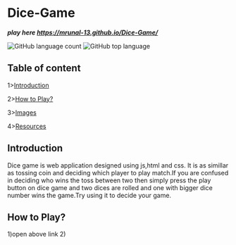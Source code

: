 # Dice-Game

***play here https://mrunal-13.github.io/Dice-Game/***

![GitHub language count](https://img.shields.io/github/languages/count/mrunal-13/dice-game) ![GitHub top language](https://img.shields.io/github/languages/top/mrunal-13/dice-game)

## Table of content

1>[Introduction](#Introduction)

2>[How to Play?](#How-to-Play?)

3>[Images](#Images)

4>[Resources](#Resources)

## Introduction

Dice game is web application designed using js,html and css. It is as simillar as tossing coin and deciding which player to play match.If you are confused in deciding who wins the toss between two then simply press the play button on dice game and two dices are rolled and one with bigger dice number wins the game.Try using it to decide your game.

## How to Play?
1)open above link
2)

